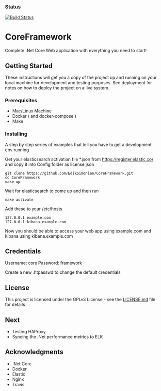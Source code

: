 ### Status
[![Build Status](https://travis-ci.org/EdikSimonian/CoreFramework.svg?branch=develop)](https://travis-ci.org/EdikSimonian/CoreFramework)

# CoreFramework

Complete .Net Core Web application with everything you need to start!

## Getting Started

These instructions will get you a copy of the project up and running on your local machine for development and testing purposes. See deployment for notes on how to deploy the project on a live system.

### Prerequisites

* Mac/Linux Machine
* Docker ( and docker-compose )
* Make

### Installing

A step by step series of examples that tell you have to get a development env running

Get your elasticsearch activation file *.json from https://register.elastic.co/ and copy it into Config folder as license.json

```
git clone https://github.com/EdikSimonian/CoreFramework.git
cd CoreFramework
make up
```

Wait for elasticsearch to come up and then run

```
make activate
```

Add these to your /etc/hosts

```
127.0.0.1 example.com
127.0.0.1 kibana.example.com
```

Now you should be able to access your web app using example.com and kibana using kibana.example.com

## Credentials 

Username: core
Password: framework

Create a new .htpasswd to change the default credentials

## License

This project is licensed under the GPLv3 License - see the [LICENSE.md](LICENSE.md) file for details

## Next

* Testing HAProxy
* Syncing the .Net performance metrics to ELK

## Acknowledgments

* .Net Core
* Docker
* Elastic
* Nginx
* Travis
